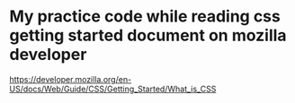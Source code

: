 # My practice code while reading css getting started document on mozilla developer
https://developer.mozilla.org/en-US/docs/Web/Guide/CSS/Getting_Started/What_is_CSS
